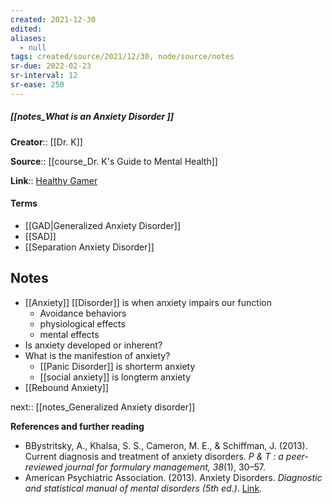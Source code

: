 ```yaml
---
created: 2021-12-30 
edited: 
aliases:
  - null
tags: created/source/2021/12/30, node/source/notes
sr-due: 2022-02-23
sr-interval: 12
sr-ease: 250
---
```


##### [[notes_What is an Anxiety Disorder ]]

**Creator**:: [[Dr. K]]
 
**Source**:: [[course_Dr. K's Guide to Mental Health]]

**Link**:: [Healthy Gamer](https://coaching.healthygamer.gg/guide/lessons/what-is-an-anxiety-disorder)

#### Terms

- [[GAD|Generalized Anxiety Disorder]]
- [[SAD]]
- [[Separation Anxiety Disorder]]

## Notes

- [[Anxiety]] [[Disorder]] is when anxiety impairs our function
	- Avoidance behaviors
	- physiological effects
	- mental effects 
- Is anxiety developed or inherent?
- What is the manifestion of anxiety?
	- [[Panic Disorder]] is shorterm anxiety
	- [[social anxiety]] is longterm anxiety
- [[Rebound Anxiety]]

next:: [[notes_Generalized Anxiety disorder]]

**References and further reading**  

- BBystritsky, A., Khalsa, S. S., Cameron, M. E., & Schiffman, J. (2013). Current diagnosis and treatment of anxiety disorders. _P & T : a peer-reviewed journal for formulary management, 38_(1), 30–57.
- American Psychiatric Association. (2013). Anxiety Disorders. _Diagnostic and statistical manual of mental disorders (5th ed.)_. [Link](https://doi.org/10.1176/appi.books.9780890425596).
